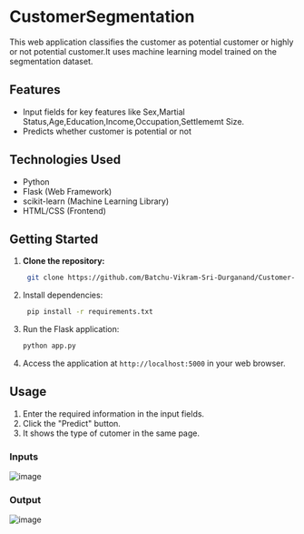 # CustomerSegmentation
This web application classifies the customer as potential customer or highly or not potential customer.It uses machine learning model trained on the segmentation dataset.
## Features

- Input fields for key features like Sex,Martial Status,Age,Education,Income,Occupation,Settlememt Size.
- Predicts whether customer is potential or not


## Technologies Used

- Python
- Flask (Web Framework)
- scikit-learn (Machine Learning Library)
- HTML/CSS (Frontend)

## Getting Started

1. **Clone the repository:**
   ```bash
    git clone https://github.com/Batchu-Vikram-Sri-Durganand/Customer-Segmentation.git
    ```
2. Install dependencies:
   ```bash
    pip install -r requirements.txt
    ```
3. Run the Flask application:

    ```bash
    python app.py
    ```
4. Access the application at `http://localhost:5000` in your web browser.

## Usage

1. Enter the required information in the input fields.
2. Click the "Predict" button.
3. It shows the type of cutomer in the same page.
   
### Inputs
![image](https://github.com/user-attachments/assets/d1e311be-ea69-4b97-9ca0-ff66c6c9cfd1)

### Output
![image](https://github.com/user-attachments/assets/22ce8878-1e36-424a-918d-f154cfc0b161)





